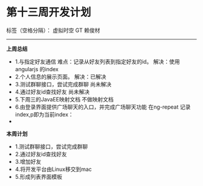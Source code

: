 # 第十三周开发计划

标签（空格分隔）： 虚拟时空 GT 赖俊材

---

 **上周总结**

  * 1.与指定好友通信 难点：记录从好友列表到指定好友的id。
    解决：使用angularjs 的index
  * 2.个人信息的展示页面。
    解决：已解决
  * 3.测试群聊接口，尝试完成群聊
    尚未解决
  * 4.通过好友id查找好友
    尚未解决
  * 5.下周三的JavaEE映射文档
    不做映射文档
  * 6.由登录界面提供广场聊天的入口，并完成广场聊天功能
    在ng-repeat 记录index,p即为当前index：<li ng-repeat="..."><a ng-init="p=$index"></a></li>



  **本周计划**

   * 1.测试群聊接口，尝试完成群聊
   * 2.通过好友id查找好友
   * 3.增加好友
   * 4.将开发平台由Linux移交到mac
   * 5.形成列表界面模板










